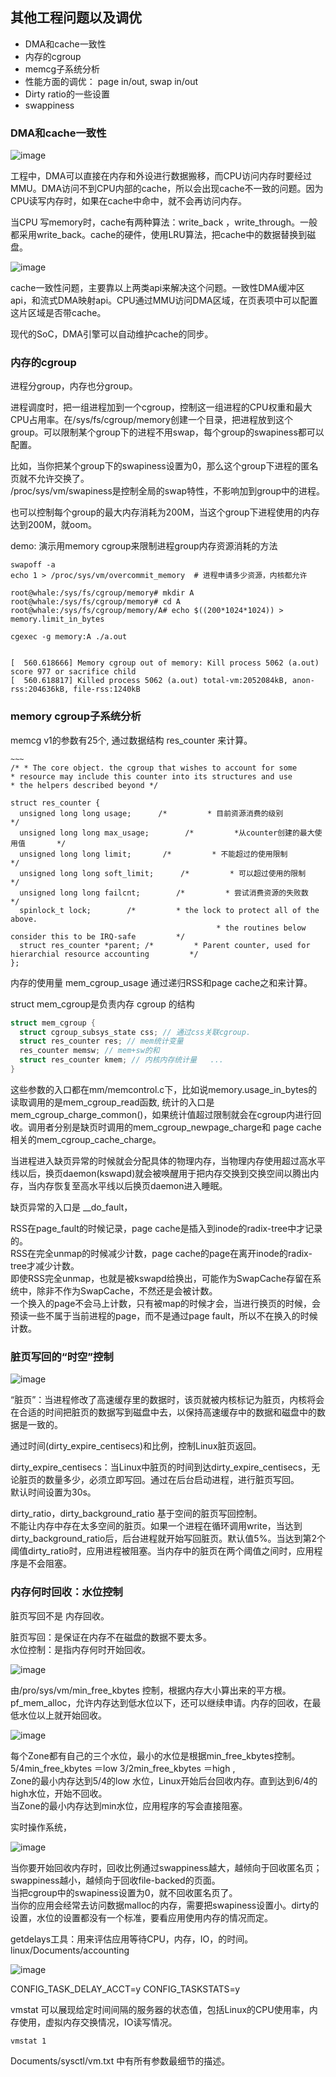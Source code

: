 ## 其他工程问题以及调优
* DMA和cache一致性
* 内存的cgroup
* memcg子系统分析
* 性能方面的调优： page in/out, swap in/out
* Dirty ratio的一些设置
* swappiness

### DMA和cache一致性

![image](https://user-images.githubusercontent.com/87457873/127091602-b7e73ed9-d167-4ee2-881b-4b9e252cd344.png)

工程中，DMA可以直接在内存和外设进行数据搬移，而CPU访问内存时要经过MMU。DMA访问不到CPU内部的cache，所以会出现cache不一致的问题。因为CPU读写内存时，如果在cache中命中，就不会再访问内存。

当CPU 写memory时，cache有两种算法：write_back ，write_through。一般都采用write_back。cache的硬件，使用LRU算法，把cache中的数据替换到磁盘。

![image](https://user-images.githubusercontent.com/87457873/127091613-fd6f917f-9f0d-4447-8a2f-c09154925ab5.png)

cache一致性问题，主要靠以上两类api来解决这个问题。一致性DMA缓冲区api，和流式DMA映射api。CPU通过MMU访问DMA区域，在页表项中可以配置这片区域是否带cache。

现代的SoC，DMA引擎可以自动维护cache的同步。

### 内存的cgroup
进程分group，内存也分group。

进程调度时，把一组进程加到一个cgroup，控制这一组进程的CPU权重和最大CPU占用率。在/sys/fs/cgroup/memory创建一个目录，把进程放到这个group。可以限制某个group下的进程不用swap，每个group的swapiness都可以配置。

比如，当你把某个group下的swapiness设置为0，那么这个group下进程的匿名页就不允许交换了。<br>
/proc/sys/vm/swapiness是控制全局的swap特性，不影响加到group中的进程。

也可以控制每个group的最大内存消耗为200M，当这个group下进程使用的内存达到200M，就oom。

demo: 演示用memory cgroup来限制进程group内存资源消耗的方法

```
swapoff -a
echo 1 > /proc/sys/vm/overcommit_memory  # 进程申请多少资源，内核都允许

root@whale:/sys/fs/cgroup/memory# mkdir A
root@whale:/sys/fs/cgroup/memory# cd A
root@whale:/sys/fs/cgroup/memory/A# echo $((200*1024*1024)) > memory.limit_in_bytes

cgexec -g memory:A ./a.out


[  560.618666] Memory cgroup out of memory: Kill process 5062 (a.out) score 977 or sacrifice child
[  560.618817] Killed process 5062 (a.out) total-vm:2052084kB, anon-rss:204636kB, file-rss:1240kB
```

### memory cgroup子系统分析
memcg v1的参数有25个, 通过数据结构 res_counter 来计算。

```
~~~
/* * The core object. the cgroup that wishes to account for some 
* resource may include this counter into its structures and use 
* the helpers described beyond */

struct res_counter {        
  unsigned long long usage;      /*         * 目前资源消费的级别         */          
  unsigned long long max_usage;        /*         *从counter创建的最大使用值       */      
  unsigned long long limit;       /*         * 不能超过的使用限制       */       
  unsigned long long soft_limit;      /*         * 可以超过使用的限制        */   
  unsigned long long failcnt;        /*         * 尝试消费资源的失败数         */        
  spinlock_t lock;        /*         * the lock to protect all of the above.        
                                              * the routines below consider this to be IRQ-safe         */        
  struct res_counter *parent; /*         * Parent counter, used for hierarchial resource accounting         */     
};
```
内存的使用量 mem_cgroup_usage 通过递归RSS和page cache之和来计算。

struct mem_cgroup是负责内存 cgroup 的结构

```c
struct mem_cgroup {        
  struct cgroup_subsys_state css; // 通过css关联cgroup.        
  struct res_counter res; // mem统计变量	
  res_counter memsw; // mem+sw的和        
  struct res_counter kmem; // 内核内存统计量	...
}
```
这些参数的入口都在mm/memcontrol.c下，比如说memory.usage_in_bytes的读取调用的是mem_cgroup_read函数, 统计的入口是mem_cgroup_charge_common()，如果统计值超过限制就会在cgroup内进行回收。调用者分别是缺页时调用的mem_cgroup_newpage_charge和 page cache相关的mem_cgroup_cache_charge。

当进程进入缺页异常的时候就会分配具体的物理内存，当物理内存使用超过高水平线以后，换页daemon(kswapd)就会被唤醒用于把内存交换到交换空间以腾出内存，当内存恢复至高水平线以后换页daemon进入睡眠。

缺页异常的入口是 __do_fault，

RSS在page_fault的时候记录，page cache是插入到inode的radix-tree中才记录的。<br>
RSS在完全unmap的时候减少计数，page cache的page在离开inode的radix-tree才减少计数。<br>
即使RSS完全unmap，也就是被kswapd给换出，可能作为SwapCache存留在系统中，除非不作为SwapCache，不然还是会被计数。<br>
一个换入的page不会马上计数，只有被map的时候才会，当进行换页的时候，会预读一些不属于当前进程的page，而不是通过page fault，所以不在换入的时候计数。

### 脏页写回的“时空”控制

![image](https://user-images.githubusercontent.com/87457873/127091872-3ed6322c-8a23-4605-ae0d-253151b16f39.png)

“脏页”：当进程修改了高速缓存里的数据时，该页就被内核标记为脏页，内核将会在合适的时间把脏页的数据写到磁盘中去，以保持高速缓存中的数据和磁盘中的数据是一致的。

通过时间(dirty_expire_centisecs)和比例，控制Linux脏页返回。

dirty_expire_centisecs：当Linux中脏页的时间到达dirty_expire_centisecs，无论脏页的数量多少，必须立即写回。通过在后台启动进程，进行脏页写回。<br>
默认时间设置为30s。

dirty_ratio，dirty_background_ratio 基于空间的脏页写回控制。<br>
不能让内存中存在太多空间的脏页。如果一个进程在循环调用write，当达到dirty_background_ratio后，后台进程就开始写回脏页。默认值5%。当达到第2个阈值dirty_ratio时，应用进程被阻塞。当内存中的脏页在两个阈值之间时，应用程序是不会阻塞。

### 内存何时回收：水位控制
脏页写回不是 内存回收。

脏页写回：是保证在内存不在磁盘的数据不要太多。<br>
水位控制：是指内存何时开始回收。

![image](https://user-images.githubusercontent.com/87457873/127091899-f51d60dd-f6b9-482c-87d8-0a39a7efdc42.png)

由/pro/sys/vm/min_free_kbytes 控制，根据内存大小算出来的平方根。<br>
pf_mem_alloc，允许内存达到低水位以下，还可以继续申请。内存的回收，在最低水位以上就开始回收。

![image](https://user-images.githubusercontent.com/87457873/127091930-7f67c72f-e8a4-4304-97e7-5253d040c1f3.png)

每个Zone都有自己的三个水位，最小的水位是根据min_free_kbytes控制。5/4min_free_kbytes ＝low 3/2min_free_kbytes ＝high ,<br>
Zone的最小内存达到5/4的low 水位，Linux开始后台回收内存。直到达到6/4的high水位，开始不回收。<br>
当Zone的最小内存达到min水位，应用程序的写会直接阻塞。

实时操作系统，

![image](https://user-images.githubusercontent.com/87457873/127091968-cfd94cd2-61c1-45a0-a5a8-98f92663c57b.png)

当你要开始回收内存时，回收比例通过swappiness越大，越倾向于回收匿名页；swappiness越小，越倾向于回收file-backed的页面。<br>
当把cgroup中的swapiness设置为0，就不回收匿名页了。<br>
当你的应用会经常去访问数据malloc的内存，需要把swapiness设置小。dirty的设置，水位的设置都没有一个标准，要看应用使用内存的情况而定。

getdelays工具：用来评估应用等待CPU，内存，IO，的时间。<br>
linux/Documents/accounting

![image](https://user-images.githubusercontent.com/87457873/127091991-745c4687-b2f0-4575-b502-a77cc8fd55cf.png)

CONFIG_TASK_DELAY_ACCT=y
CONFIG_TASKSTATS=y

vmstat 可以展现给定时间间隔的服务器的状态值，包括Linux的CPU使用率，内存使用，虚拟内存交换情况，IO读写情况。
```
vmstat 1
```
Documents/sysctl/vm.txt 中有所有参数最细节的描述。

